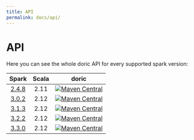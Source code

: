 ```yaml
---
title: API
permalink: docs/api/
---
```



# API

Here you can see the whole doric API for every supported spark version:

|            Spark             | Scala |                                                                                  doric                                                                                  |
|:----------------------------:|:-----:|:-----------------------------------------------------------------------------------------------------------------------------------------------------------------------:|
| [2.4.8](2.4/scala-2.11/api/) | 2.11  | [![Maven Central](https://img.shields.io/maven-central/v/org.hablapps/doric_2-4_2.11)](https://mvnrepository.com/artifact/org.hablapps/doric_2-4_2.11/0.0.4) |
| [3.0.2](3.0/scala-2.12/api/) | 2.12  | [![Maven Central](https://img.shields.io/maven-central/v/org.hablapps/doric_3-0_2.12)](https://mvnrepository.com/artifact/org.hablapps/doric_3-0_2.12/0.0.4) |
| [3.1.3](3.1/scala-2.12/api/) | 2.12  | [![Maven Central](https://img.shields.io/maven-central/v/org.hablapps/doric_3-1_2.12)](https://mvnrepository.com/artifact/org.hablapps/doric_3-1_2.12/0.0.4) |
| [3.2.2](3.2/scala-2.12/api/) | 2.12  | [![Maven Central](https://img.shields.io/maven-central/v/org.hablapps/doric_3-2_2.12)](https://mvnrepository.com/artifact/org.hablapps/doric_3-2_2.12/0.0.4) |
| [3.3.0](3.3/scala-2.12/api/) | 2.12  | [![Maven Central](https://img.shields.io/maven-central/v/org.hablapps/doric_3-3_2.12)](https://mvnrepository.com/artifact/org.hablapps/doric_3-3_2.12/0.0.4) |

